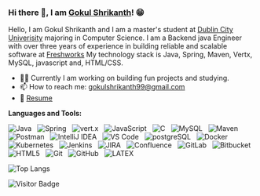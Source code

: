 ### Hi there 👋, I am [Gokul Shrikanth](https://gokulshrikanth.vercel.app/)! 😁
<!--
**rusty-sj/rusty-sj** is a ✨ _special_ ✨ repository because its `README.md` (this file) appears on your GitHub profile.
Here are some ideas to get you started:

- 🔭 I’m currently working on ...
- 🌱 I’m currently learning ...
- 👯 I’m looking to collaborate on ...
- 🤔 I’m looking for help with ...
- 💬 Ask me about ...
- 📫 How to reach me: ...
- 😄 Pronouns: ...
- ⚡ Fun fact: ...
- 🤔 I’m looking for help with Statistics
- 👯 I’m looking to collaborate on ...
-->

Hello, I am Gokul Shrikanth and I am a master's student at [Dublin City Univerisity](https://www.dcu.ie/) majoring in Computer Science. I am a Backend java Engineer with over three years of experience in building reliable and scalable software at [Freshworks](https://freshworks.com) My technology stack is Java, Spring, Maven, Vertx, MySQL, javascript and, HTML/CSS.

- 🙇🏻 Currently I am working on building fun projects and studying.
- 📫 How to reach me: gokulshrikanth99@gmail.com
- 📝 [Resume](https://gokulshrikanth.vercel.app)

**Languages and Tools:**

![Java](https://img.shields.io/badge/-Java-black?logo=java&style=social)&nbsp;&nbsp;
![Spring](https://img.shields.io/badge/-Spring%20Framework-black?logo=spring&style=social)&nbsp;&nbsp;
![vert.x](https://img.shields.io/badge/-Vert.x-black?logo=vert.x&style=social)&nbsp;&nbsp;
![JavaScript](https://img.shields.io/badge/-JavaScript-black?logo=javascript&style=social)&nbsp;&nbsp;
![C](https://img.shields.io/badge/-C-black?logo=c&style=social)&nbsp;&nbsp;
![MySQL](https://img.shields.io/badge/-MySQL-black?logo=mysql&style=social)&nbsp;&nbsp;
![Maven](https://img.shields.io/badge/-Maven-black?logo=apache-maven&style=social)&nbsp;&nbsp;
![Postman](https://img.shields.io/badge/-Postman-black?logo=postman&style=social)&nbsp;&nbsp;
![IntelliJ IDEA](https://img.shields.io/badge/-IntelliJ%20IDEA-black?logo=intellij-idea&style=social)&nbsp;&nbsp;
![VS Code](https://img.shields.io/badge/-VS%20Code-black?logo=visual-studio-code&style=social)&nbsp;&nbsp;
![postgreSQL](https://img.shields.io/badge/-postgreSQL-black?logo=postgresql&style=social)&nbsp;&nbsp;
![Docker](https://img.shields.io/badge/-Docker-black?logo=docker&style=social)&nbsp;&nbsp;
![Kubernetes](https://img.shields.io/badge/-Kubernetes-black?logo=kubernetes&style=social)&nbsp;&nbsp;
![Jenkins](https://img.shields.io/badge/-Jenkins-black?logo=jenkins&style=social)&nbsp;&nbsp;
![JIRA](https://img.shields.io/badge/-JIRA-black?logo=jira&style=social)&nbsp;&nbsp;
![Confluence](https://img.shields.io/badge/-Confluence-black?logo=confluence&style=social)&nbsp;&nbsp;
![GitLab](https://img.shields.io/badge/-GitLab-black?logo=gitlab&style=social)&nbsp;&nbsp;
![Bitbucket](https://img.shields.io/badge/-Bitbucket-black?logo=bitbucket&style=social)&nbsp;&nbsp;
![HTML5](https://img.shields.io/badge/-HTML5-black?logo=html5&style=social)&nbsp;&nbsp;
![Git](https://img.shields.io/badge/-Git-black?logo=git&style=social)&nbsp;&nbsp;
![GitHub](https://img.shields.io/badge/-GitHub-black?logo=github&style=social)&nbsp;&nbsp;
![LATEX](https://img.shields.io/badge/-LATEX-black?logo=latex&style=social)&nbsp;&nbsp;

<!-- ![Gokul's Github Stats](https://github-readme-stats.vercel.app/api?username=GokulShrikanth&count_private=true&show_icons=true&include_all_commits=true) -->
![Top Langs](https://github-readme-stats.vercel.app/api/top-langs/?username=GokulShrikanth&hide=TeX&layout=compact)

![Visitor Badge](https://visitor-badge.laobi.icu/badge?page_id=GokulShriaknth.GokulShrikanth)

